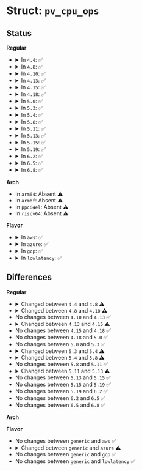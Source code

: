 # Struct: <code>pv_cpu_ops</code>

## Status
<b>Regular</b>
<ul>
<li>
<details>
<summary>In <code>4.4</code>: ✅</summary>

```c
struct pv_cpu_ops {
    long unsigned int (*get_debugreg)(int);
    void (*set_debugreg)(int, long unsigned int);
    void (*clts)();
    long unsigned int (*read_cr0)();
    void (*write_cr0)(long unsigned int);
    long unsigned int (*read_cr4_safe)();
    long unsigned int (*read_cr4)();
    void (*write_cr4)(long unsigned int);
    long unsigned int (*read_cr8)();
    void (*write_cr8)(long unsigned int);
    void (*load_tr_desc)();
    void (*load_gdt)(const struct desc_ptr *);
    void (*load_idt)(const struct desc_ptr *);
    void (*store_idt)(struct desc_ptr *);
    void (*set_ldt)(const void *, unsigned int);
    long unsigned int (*store_tr)();
    void (*load_tls)(struct thread_struct *, unsigned int);
    void (*load_gs_index)(unsigned int);
    void (*write_ldt_entry)(struct desc_struct *, int, const void *);
    void (*write_gdt_entry)(struct desc_struct *, int, const void *, int);
    void (*write_idt_entry)(gate_desc *, int, const gate_desc *);
    void (*alloc_ldt)(struct desc_struct *, unsigned int);
    void (*free_ldt)(struct desc_struct *, unsigned int);
    void (*load_sp0)(struct tss_struct *, struct thread_struct *);
    void (*set_iopl_mask)(unsigned int);
    void (*wbinvd)();
    void (*io_delay)();
    void (*cpuid)(unsigned int *, unsigned int *, unsigned int *, unsigned int *);
    u64 (*read_msr)(unsigned int, int *);
    int (*write_msr)(unsigned int, unsigned int, unsigned int);
    u64 (*read_pmc)(int);
    void (*usergs_sysret64)();
    void (*usergs_sysret32)();
    void (*iret)();
    void (*swapgs)();
    void (*start_context_switch)(struct task_struct *);
    void (*end_context_switch)(struct task_struct *);
};
```
</details>
</li>
<li>
<details>
<summary>In <code>4.8</code>: ✅</summary>

```c
struct pv_cpu_ops {
    long unsigned int (*get_debugreg)(int);
    void (*set_debugreg)(int, long unsigned int);
    void (*clts)();
    long unsigned int (*read_cr0)();
    void (*write_cr0)(long unsigned int);
    long unsigned int (*read_cr4_safe)();
    long unsigned int (*read_cr4)();
    void (*write_cr4)(long unsigned int);
    long unsigned int (*read_cr8)();
    void (*write_cr8)(long unsigned int);
    void (*load_tr_desc)();
    void (*load_gdt)(const struct desc_ptr *);
    void (*load_idt)(const struct desc_ptr *);
    void (*store_idt)(struct desc_ptr *);
    void (*set_ldt)(const void *, unsigned int);
    long unsigned int (*store_tr)();
    void (*load_tls)(struct thread_struct *, unsigned int);
    void (*load_gs_index)(unsigned int);
    void (*write_ldt_entry)(struct desc_struct *, int, const void *);
    void (*write_gdt_entry)(struct desc_struct *, int, const void *, int);
    void (*write_idt_entry)(gate_desc *, int, const gate_desc *);
    void (*alloc_ldt)(struct desc_struct *, unsigned int);
    void (*free_ldt)(struct desc_struct *, unsigned int);
    void (*load_sp0)(struct tss_struct *, struct thread_struct *);
    void (*set_iopl_mask)(unsigned int);
    void (*wbinvd)();
    void (*io_delay)();
    void (*cpuid)(unsigned int *, unsigned int *, unsigned int *, unsigned int *);
    u64 (*read_msr)(unsigned int);
    void (*write_msr)(unsigned int, unsigned int, unsigned int);
    u64 (*read_msr_safe)(unsigned int, int *);
    int (*write_msr_safe)(unsigned int, unsigned int, unsigned int);
    u64 (*read_pmc)(int);
    void (*usergs_sysret64)();
    void (*iret)();
    void (*swapgs)();
    void (*start_context_switch)(struct task_struct *);
    void (*end_context_switch)(struct task_struct *);
};
```
</details>
</li>
<li>
<details>
<summary>In <code>4.10</code>: ✅</summary>

```c
struct pv_cpu_ops {
    long unsigned int (*get_debugreg)(int);
    void (*set_debugreg)(int, long unsigned int);
    long unsigned int (*read_cr0)();
    void (*write_cr0)(long unsigned int);
    long unsigned int (*read_cr4)();
    void (*write_cr4)(long unsigned int);
    long unsigned int (*read_cr8)();
    void (*write_cr8)(long unsigned int);
    void (*load_tr_desc)();
    void (*load_gdt)(const struct desc_ptr *);
    void (*load_idt)(const struct desc_ptr *);
    void (*store_idt)(struct desc_ptr *);
    void (*set_ldt)(const void *, unsigned int);
    long unsigned int (*store_tr)();
    void (*load_tls)(struct thread_struct *, unsigned int);
    void (*load_gs_index)(unsigned int);
    void (*write_ldt_entry)(struct desc_struct *, int, const void *);
    void (*write_gdt_entry)(struct desc_struct *, int, const void *, int);
    void (*write_idt_entry)(gate_desc *, int, const gate_desc *);
    void (*alloc_ldt)(struct desc_struct *, unsigned int);
    void (*free_ldt)(struct desc_struct *, unsigned int);
    void (*load_sp0)(struct tss_struct *, struct thread_struct *);
    void (*set_iopl_mask)(unsigned int);
    void (*wbinvd)();
    void (*io_delay)();
    void (*cpuid)(unsigned int *, unsigned int *, unsigned int *, unsigned int *);
    u64 (*read_msr)(unsigned int);
    void (*write_msr)(unsigned int, unsigned int, unsigned int);
    u64 (*read_msr_safe)(unsigned int, int *);
    int (*write_msr_safe)(unsigned int, unsigned int, unsigned int);
    u64 (*read_pmc)(int);
    void (*usergs_sysret64)();
    void (*iret)();
    void (*swapgs)();
    void (*start_context_switch)(struct task_struct *);
    void (*end_context_switch)(struct task_struct *);
};
```
</details>
</li>
<li>
<details>
<summary>In <code>4.13</code>: ✅</summary>

```c
struct pv_cpu_ops {
    long unsigned int (*get_debugreg)(int);
    void (*set_debugreg)(int, long unsigned int);
    long unsigned int (*read_cr0)();
    void (*write_cr0)(long unsigned int);
    long unsigned int (*read_cr4)();
    void (*write_cr4)(long unsigned int);
    long unsigned int (*read_cr8)();
    void (*write_cr8)(long unsigned int);
    void (*load_tr_desc)();
    void (*load_gdt)(const struct desc_ptr *);
    void (*load_idt)(const struct desc_ptr *);
    void (*store_idt)(struct desc_ptr *);
    void (*set_ldt)(const void *, unsigned int);
    long unsigned int (*store_tr)();
    void (*load_tls)(struct thread_struct *, unsigned int);
    void (*load_gs_index)(unsigned int);
    void (*write_ldt_entry)(struct desc_struct *, int, const void *);
    void (*write_gdt_entry)(struct desc_struct *, int, const void *, int);
    void (*write_idt_entry)(gate_desc *, int, const gate_desc *);
    void (*alloc_ldt)(struct desc_struct *, unsigned int);
    void (*free_ldt)(struct desc_struct *, unsigned int);
    void (*load_sp0)(struct tss_struct *, struct thread_struct *);
    void (*set_iopl_mask)(unsigned int);
    void (*wbinvd)();
    void (*io_delay)();
    void (*cpuid)(unsigned int *, unsigned int *, unsigned int *, unsigned int *);
    u64 (*read_msr)(unsigned int);
    void (*write_msr)(unsigned int, unsigned int, unsigned int);
    u64 (*read_msr_safe)(unsigned int, int *);
    int (*write_msr_safe)(unsigned int, unsigned int, unsigned int);
    u64 (*read_pmc)(int);
    void (*usergs_sysret64)();
    void (*iret)();
    void (*swapgs)();
    void (*start_context_switch)(struct task_struct *);
    void (*end_context_switch)(struct task_struct *);
};
```
</details>
</li>
<li>
<details>
<summary>In <code>4.15</code>: ✅</summary>

```c
struct pv_cpu_ops {
    long unsigned int (*get_debugreg)(int);
    void (*set_debugreg)(int, long unsigned int);
    long unsigned int (*read_cr0)();
    void (*write_cr0)(long unsigned int);
    void (*write_cr4)(long unsigned int);
    long unsigned int (*read_cr8)();
    void (*write_cr8)(long unsigned int);
    void (*load_tr_desc)();
    void (*load_gdt)(const struct desc_ptr *);
    void (*load_idt)(const struct desc_ptr *);
    void (*set_ldt)(const void *, unsigned int);
    long unsigned int (*store_tr)();
    void (*load_tls)(struct thread_struct *, unsigned int);
    void (*load_gs_index)(unsigned int);
    void (*write_ldt_entry)(struct desc_struct *, int, const void *);
    void (*write_gdt_entry)(struct desc_struct *, int, const void *, int);
    void (*write_idt_entry)(gate_desc *, int, const gate_desc *);
    void (*alloc_ldt)(struct desc_struct *, unsigned int);
    void (*free_ldt)(struct desc_struct *, unsigned int);
    void (*load_sp0)(long unsigned int);
    void (*set_iopl_mask)(unsigned int);
    void (*wbinvd)();
    void (*io_delay)();
    void (*cpuid)(unsigned int *, unsigned int *, unsigned int *, unsigned int *);
    u64 (*read_msr)(unsigned int);
    void (*write_msr)(unsigned int, unsigned int, unsigned int);
    u64 (*read_msr_safe)(unsigned int, int *);
    int (*write_msr_safe)(unsigned int, unsigned int, unsigned int);
    u64 (*read_pmc)(int);
    void (*usergs_sysret64)();
    void (*iret)();
    void (*swapgs)();
    void (*start_context_switch)(struct task_struct *);
    void (*end_context_switch)(struct task_struct *);
};
```
</details>
</li>
<li>
<details>
<summary>In <code>4.18</code>: ✅</summary>

```c
struct pv_cpu_ops {
    long unsigned int (*get_debugreg)(int);
    void (*set_debugreg)(int, long unsigned int);
    long unsigned int (*read_cr0)();
    void (*write_cr0)(long unsigned int);
    void (*write_cr4)(long unsigned int);
    long unsigned int (*read_cr8)();
    void (*write_cr8)(long unsigned int);
    void (*load_tr_desc)();
    void (*load_gdt)(const struct desc_ptr *);
    void (*load_idt)(const struct desc_ptr *);
    void (*set_ldt)(const void *, unsigned int);
    long unsigned int (*store_tr)();
    void (*load_tls)(struct thread_struct *, unsigned int);
    void (*load_gs_index)(unsigned int);
    void (*write_ldt_entry)(struct desc_struct *, int, const void *);
    void (*write_gdt_entry)(struct desc_struct *, int, const void *, int);
    void (*write_idt_entry)(gate_desc *, int, const gate_desc *);
    void (*alloc_ldt)(struct desc_struct *, unsigned int);
    void (*free_ldt)(struct desc_struct *, unsigned int);
    void (*load_sp0)(long unsigned int);
    void (*set_iopl_mask)(unsigned int);
    void (*wbinvd)();
    void (*io_delay)();
    void (*cpuid)(unsigned int *, unsigned int *, unsigned int *, unsigned int *);
    u64 (*read_msr)(unsigned int);
    void (*write_msr)(unsigned int, unsigned int, unsigned int);
    u64 (*read_msr_safe)(unsigned int, int *);
    int (*write_msr_safe)(unsigned int, unsigned int, unsigned int);
    u64 (*read_pmc)(int);
    void (*usergs_sysret64)();
    void (*iret)();
    void (*swapgs)();
    void (*start_context_switch)(struct task_struct *);
    void (*end_context_switch)(struct task_struct *);
};
```
</details>
</li>
<li>
<details>
<summary>In <code>5.0</code>: ✅</summary>

```c
struct pv_cpu_ops {
    void (*io_delay)();
    long unsigned int (*get_debugreg)(int);
    void (*set_debugreg)(int, long unsigned int);
    long unsigned int (*read_cr0)();
    void (*write_cr0)(long unsigned int);
    void (*write_cr4)(long unsigned int);
    long unsigned int (*read_cr8)();
    void (*write_cr8)(long unsigned int);
    void (*load_tr_desc)();
    void (*load_gdt)(const struct desc_ptr *);
    void (*load_idt)(const struct desc_ptr *);
    void (*set_ldt)(const void *, unsigned int);
    long unsigned int (*store_tr)();
    void (*load_tls)(struct thread_struct *, unsigned int);
    void (*load_gs_index)(unsigned int);
    void (*write_ldt_entry)(struct desc_struct *, int, const void *);
    void (*write_gdt_entry)(struct desc_struct *, int, const void *, int);
    void (*write_idt_entry)(gate_desc *, int, const gate_desc *);
    void (*alloc_ldt)(struct desc_struct *, unsigned int);
    void (*free_ldt)(struct desc_struct *, unsigned int);
    void (*load_sp0)(long unsigned int);
    void (*set_iopl_mask)(unsigned int);
    void (*wbinvd)();
    void (*cpuid)(unsigned int *, unsigned int *, unsigned int *, unsigned int *);
    u64 (*read_msr)(unsigned int);
    void (*write_msr)(unsigned int, unsigned int, unsigned int);
    u64 (*read_msr_safe)(unsigned int, int *);
    int (*write_msr_safe)(unsigned int, unsigned int, unsigned int);
    u64 (*read_pmc)(int);
    void (*usergs_sysret64)();
    void (*iret)();
    void (*swapgs)();
    void (*start_context_switch)(struct task_struct *);
    void (*end_context_switch)(struct task_struct *);
};
```
</details>
</li>
<li>
<details>
<summary>In <code>5.3</code>: ✅</summary>

```c
struct pv_cpu_ops {
    void (*io_delay)();
    long unsigned int (*get_debugreg)(int);
    void (*set_debugreg)(int, long unsigned int);
    long unsigned int (*read_cr0)();
    void (*write_cr0)(long unsigned int);
    void (*write_cr4)(long unsigned int);
    long unsigned int (*read_cr8)();
    void (*write_cr8)(long unsigned int);
    void (*load_tr_desc)();
    void (*load_gdt)(const struct desc_ptr *);
    void (*load_idt)(const struct desc_ptr *);
    void (*set_ldt)(const void *, unsigned int);
    long unsigned int (*store_tr)();
    void (*load_tls)(struct thread_struct *, unsigned int);
    void (*load_gs_index)(unsigned int);
    void (*write_ldt_entry)(struct desc_struct *, int, const void *);
    void (*write_gdt_entry)(struct desc_struct *, int, const void *, int);
    void (*write_idt_entry)(gate_desc *, int, const gate_desc *);
    void (*alloc_ldt)(struct desc_struct *, unsigned int);
    void (*free_ldt)(struct desc_struct *, unsigned int);
    void (*load_sp0)(long unsigned int);
    void (*set_iopl_mask)(unsigned int);
    void (*wbinvd)();
    void (*cpuid)(unsigned int *, unsigned int *, unsigned int *, unsigned int *);
    u64 (*read_msr)(unsigned int);
    void (*write_msr)(unsigned int, unsigned int, unsigned int);
    u64 (*read_msr_safe)(unsigned int, int *);
    int (*write_msr_safe)(unsigned int, unsigned int, unsigned int);
    u64 (*read_pmc)(int);
    void (*usergs_sysret64)();
    void (*iret)();
    void (*swapgs)();
    void (*start_context_switch)(struct task_struct *);
    void (*end_context_switch)(struct task_struct *);
};
```
</details>
</li>
<li>
<details>
<summary>In <code>5.4</code>: ✅</summary>

```c
struct pv_cpu_ops {
    void (*io_delay)();
    long unsigned int (*get_debugreg)(int);
    void (*set_debugreg)(int, long unsigned int);
    long unsigned int (*read_cr0)();
    void (*write_cr0)(long unsigned int);
    void (*write_cr4)(long unsigned int);
    void (*load_tr_desc)();
    void (*load_gdt)(const struct desc_ptr *);
    void (*load_idt)(const struct desc_ptr *);
    void (*set_ldt)(const void *, unsigned int);
    long unsigned int (*store_tr)();
    void (*load_tls)(struct thread_struct *, unsigned int);
    void (*load_gs_index)(unsigned int);
    void (*write_ldt_entry)(struct desc_struct *, int, const void *);
    void (*write_gdt_entry)(struct desc_struct *, int, const void *, int);
    void (*write_idt_entry)(gate_desc *, int, const gate_desc *);
    void (*alloc_ldt)(struct desc_struct *, unsigned int);
    void (*free_ldt)(struct desc_struct *, unsigned int);
    void (*load_sp0)(long unsigned int);
    void (*set_iopl_mask)(unsigned int);
    void (*wbinvd)();
    void (*cpuid)(unsigned int *, unsigned int *, unsigned int *, unsigned int *);
    u64 (*read_msr)(unsigned int);
    void (*write_msr)(unsigned int, unsigned int, unsigned int);
    u64 (*read_msr_safe)(unsigned int, int *);
    int (*write_msr_safe)(unsigned int, unsigned int, unsigned int);
    u64 (*read_pmc)(int);
    void (*usergs_sysret64)();
    void (*iret)();
    void (*swapgs)();
    void (*start_context_switch)(struct task_struct *);
    void (*end_context_switch)(struct task_struct *);
};
```
</details>
</li>
<li>
<details>
<summary>In <code>5.8</code>: ✅</summary>

```c
struct pv_cpu_ops {
    void (*io_delay)();
    long unsigned int (*get_debugreg)(int);
    void (*set_debugreg)(int, long unsigned int);
    long unsigned int (*read_cr0)();
    void (*write_cr0)(long unsigned int);
    void (*write_cr4)(long unsigned int);
    void (*load_tr_desc)();
    void (*load_gdt)(const struct desc_ptr *);
    void (*load_idt)(const struct desc_ptr *);
    void (*set_ldt)(const void *, unsigned int);
    long unsigned int (*store_tr)();
    void (*load_tls)(struct thread_struct *, unsigned int);
    void (*load_gs_index)(unsigned int);
    void (*write_ldt_entry)(struct desc_struct *, int, const void *);
    void (*write_gdt_entry)(struct desc_struct *, int, const void *, int);
    void (*write_idt_entry)(gate_desc *, int, const gate_desc *);
    void (*alloc_ldt)(struct desc_struct *, unsigned int);
    void (*free_ldt)(struct desc_struct *, unsigned int);
    void (*load_sp0)(long unsigned int);
    void (*invalidate_io_bitmap)();
    void (*update_io_bitmap)();
    void (*wbinvd)();
    void (*cpuid)(unsigned int *, unsigned int *, unsigned int *, unsigned int *);
    u64 (*read_msr)(unsigned int);
    void (*write_msr)(unsigned int, unsigned int, unsigned int);
    u64 (*read_msr_safe)(unsigned int, int *);
    int (*write_msr_safe)(unsigned int, unsigned int, unsigned int);
    u64 (*read_pmc)(int);
    void (*usergs_sysret64)();
    void (*iret)();
    void (*swapgs)();
    void (*start_context_switch)(struct task_struct *);
    void (*end_context_switch)(struct task_struct *);
};
```
</details>
</li>
<li>
<details>
<summary>In <code>5.11</code>: ✅</summary>

```c
struct pv_cpu_ops {
    void (*io_delay)();
    long unsigned int (*get_debugreg)(int);
    void (*set_debugreg)(int, long unsigned int);
    long unsigned int (*read_cr0)();
    void (*write_cr0)(long unsigned int);
    void (*write_cr4)(long unsigned int);
    void (*load_tr_desc)();
    void (*load_gdt)(const struct desc_ptr *);
    void (*load_idt)(const struct desc_ptr *);
    void (*set_ldt)(const void *, unsigned int);
    long unsigned int (*store_tr)();
    void (*load_tls)(struct thread_struct *, unsigned int);
    void (*load_gs_index)(unsigned int);
    void (*write_ldt_entry)(struct desc_struct *, int, const void *);
    void (*write_gdt_entry)(struct desc_struct *, int, const void *, int);
    void (*write_idt_entry)(gate_desc *, int, const gate_desc *);
    void (*alloc_ldt)(struct desc_struct *, unsigned int);
    void (*free_ldt)(struct desc_struct *, unsigned int);
    void (*load_sp0)(long unsigned int);
    void (*invalidate_io_bitmap)();
    void (*update_io_bitmap)();
    void (*wbinvd)();
    void (*cpuid)(unsigned int *, unsigned int *, unsigned int *, unsigned int *);
    u64 (*read_msr)(unsigned int);
    void (*write_msr)(unsigned int, unsigned int, unsigned int);
    u64 (*read_msr_safe)(unsigned int, int *);
    int (*write_msr_safe)(unsigned int, unsigned int, unsigned int);
    u64 (*read_pmc)(int);
    void (*usergs_sysret64)();
    void (*iret)();
    void (*swapgs)();
    void (*start_context_switch)(struct task_struct *);
    void (*end_context_switch)(struct task_struct *);
};
```
</details>
</li>
<li>
<details>
<summary>In <code>5.13</code>: ✅</summary>

```c
struct pv_cpu_ops {
    void (*io_delay)();
    long unsigned int (*get_debugreg)(int);
    void (*set_debugreg)(int, long unsigned int);
    long unsigned int (*read_cr0)();
    void (*write_cr0)(long unsigned int);
    void (*write_cr4)(long unsigned int);
    void (*load_tr_desc)();
    void (*load_gdt)(const struct desc_ptr *);
    void (*load_idt)(const struct desc_ptr *);
    void (*set_ldt)(const void *, unsigned int);
    long unsigned int (*store_tr)();
    void (*load_tls)(struct thread_struct *, unsigned int);
    void (*load_gs_index)(unsigned int);
    void (*write_ldt_entry)(struct desc_struct *, int, const void *);
    void (*write_gdt_entry)(struct desc_struct *, int, const void *, int);
    void (*write_idt_entry)(gate_desc *, int, const gate_desc *);
    void (*alloc_ldt)(struct desc_struct *, unsigned int);
    void (*free_ldt)(struct desc_struct *, unsigned int);
    void (*load_sp0)(long unsigned int);
    void (*invalidate_io_bitmap)();
    void (*update_io_bitmap)();
    void (*wbinvd)();
    void (*cpuid)(unsigned int *, unsigned int *, unsigned int *, unsigned int *);
    u64 (*read_msr)(unsigned int);
    void (*write_msr)(unsigned int, unsigned int, unsigned int);
    u64 (*read_msr_safe)(unsigned int, int *);
    int (*write_msr_safe)(unsigned int, unsigned int, unsigned int);
    u64 (*read_pmc)(int);
    void (*start_context_switch)(struct task_struct *);
    void (*end_context_switch)(struct task_struct *);
};
```
</details>
</li>
<li>
<details>
<summary>In <code>5.15</code>: ✅</summary>

```c
struct pv_cpu_ops {
    void (*io_delay)();
    long unsigned int (*get_debugreg)(int);
    void (*set_debugreg)(int, long unsigned int);
    long unsigned int (*read_cr0)();
    void (*write_cr0)(long unsigned int);
    void (*write_cr4)(long unsigned int);
    void (*load_tr_desc)();
    void (*load_gdt)(const struct desc_ptr *);
    void (*load_idt)(const struct desc_ptr *);
    void (*set_ldt)(const void *, unsigned int);
    long unsigned int (*store_tr)();
    void (*load_tls)(struct thread_struct *, unsigned int);
    void (*load_gs_index)(unsigned int);
    void (*write_ldt_entry)(struct desc_struct *, int, const void *);
    void (*write_gdt_entry)(struct desc_struct *, int, const void *, int);
    void (*write_idt_entry)(gate_desc *, int, const gate_desc *);
    void (*alloc_ldt)(struct desc_struct *, unsigned int);
    void (*free_ldt)(struct desc_struct *, unsigned int);
    void (*load_sp0)(long unsigned int);
    void (*invalidate_io_bitmap)();
    void (*update_io_bitmap)();
    void (*wbinvd)();
    void (*cpuid)(unsigned int *, unsigned int *, unsigned int *, unsigned int *);
    u64 (*read_msr)(unsigned int);
    void (*write_msr)(unsigned int, unsigned int, unsigned int);
    u64 (*read_msr_safe)(unsigned int, int *);
    int (*write_msr_safe)(unsigned int, unsigned int, unsigned int);
    u64 (*read_pmc)(int);
    void (*start_context_switch)(struct task_struct *);
    void (*end_context_switch)(struct task_struct *);
};
```
</details>
</li>
<li>
<details>
<summary>In <code>5.19</code>: ✅</summary>

```c
struct pv_cpu_ops {
    void (*io_delay)();
    long unsigned int (*get_debugreg)(int);
    void (*set_debugreg)(int, long unsigned int);
    long unsigned int (*read_cr0)();
    void (*write_cr0)(long unsigned int);
    void (*write_cr4)(long unsigned int);
    void (*load_tr_desc)();
    void (*load_gdt)(const struct desc_ptr *);
    void (*load_idt)(const struct desc_ptr *);
    void (*set_ldt)(const void *, unsigned int);
    long unsigned int (*store_tr)();
    void (*load_tls)(struct thread_struct *, unsigned int);
    void (*load_gs_index)(unsigned int);
    void (*write_ldt_entry)(struct desc_struct *, int, const void *);
    void (*write_gdt_entry)(struct desc_struct *, int, const void *, int);
    void (*write_idt_entry)(gate_desc *, int, const gate_desc *);
    void (*alloc_ldt)(struct desc_struct *, unsigned int);
    void (*free_ldt)(struct desc_struct *, unsigned int);
    void (*load_sp0)(long unsigned int);
    void (*invalidate_io_bitmap)();
    void (*update_io_bitmap)();
    void (*wbinvd)();
    void (*cpuid)(unsigned int *, unsigned int *, unsigned int *, unsigned int *);
    u64 (*read_msr)(unsigned int);
    void (*write_msr)(unsigned int, unsigned int, unsigned int);
    u64 (*read_msr_safe)(unsigned int, int *);
    int (*write_msr_safe)(unsigned int, unsigned int, unsigned int);
    u64 (*read_pmc)(int);
    void (*start_context_switch)(struct task_struct *);
    void (*end_context_switch)(struct task_struct *);
};
```
</details>
</li>
<li>
<details>
<summary>In <code>6.2</code>: ✅</summary>

```c
struct pv_cpu_ops {
    void (*io_delay)();
    long unsigned int (*get_debugreg)(int);
    void (*set_debugreg)(int, long unsigned int);
    long unsigned int (*read_cr0)();
    void (*write_cr0)(long unsigned int);
    void (*write_cr4)(long unsigned int);
    void (*load_tr_desc)();
    void (*load_gdt)(const struct desc_ptr *);
    void (*load_idt)(const struct desc_ptr *);
    void (*set_ldt)(const void *, unsigned int);
    long unsigned int (*store_tr)();
    void (*load_tls)(struct thread_struct *, unsigned int);
    void (*load_gs_index)(unsigned int);
    void (*write_ldt_entry)(struct desc_struct *, int, const void *);
    void (*write_gdt_entry)(struct desc_struct *, int, const void *, int);
    void (*write_idt_entry)(gate_desc *, int, const gate_desc *);
    void (*alloc_ldt)(struct desc_struct *, unsigned int);
    void (*free_ldt)(struct desc_struct *, unsigned int);
    void (*load_sp0)(long unsigned int);
    void (*invalidate_io_bitmap)();
    void (*update_io_bitmap)();
    void (*wbinvd)();
    void (*cpuid)(unsigned int *, unsigned int *, unsigned int *, unsigned int *);
    u64 (*read_msr)(unsigned int);
    void (*write_msr)(unsigned int, unsigned int, unsigned int);
    u64 (*read_msr_safe)(unsigned int, int *);
    int (*write_msr_safe)(unsigned int, unsigned int, unsigned int);
    u64 (*read_pmc)(int);
    void (*start_context_switch)(struct task_struct *);
    void (*end_context_switch)(struct task_struct *);
};
```
</details>
</li>
<li>
<details>
<summary>In <code>6.5</code>: ✅</summary>

```c
struct pv_cpu_ops {
    void (*io_delay)();
    long unsigned int (*get_debugreg)(int);
    void (*set_debugreg)(int, long unsigned int);
    long unsigned int (*read_cr0)();
    void (*write_cr0)(long unsigned int);
    void (*write_cr4)(long unsigned int);
    void (*load_tr_desc)();
    void (*load_gdt)(const struct desc_ptr *);
    void (*load_idt)(const struct desc_ptr *);
    void (*set_ldt)(const void *, unsigned int);
    long unsigned int (*store_tr)();
    void (*load_tls)(struct thread_struct *, unsigned int);
    void (*load_gs_index)(unsigned int);
    void (*write_ldt_entry)(struct desc_struct *, int, const void *);
    void (*write_gdt_entry)(struct desc_struct *, int, const void *, int);
    void (*write_idt_entry)(gate_desc *, int, const gate_desc *);
    void (*alloc_ldt)(struct desc_struct *, unsigned int);
    void (*free_ldt)(struct desc_struct *, unsigned int);
    void (*load_sp0)(long unsigned int);
    void (*invalidate_io_bitmap)();
    void (*update_io_bitmap)();
    void (*wbinvd)();
    void (*cpuid)(unsigned int *, unsigned int *, unsigned int *, unsigned int *);
    u64 (*read_msr)(unsigned int);
    void (*write_msr)(unsigned int, unsigned int, unsigned int);
    u64 (*read_msr_safe)(unsigned int, int *);
    int (*write_msr_safe)(unsigned int, unsigned int, unsigned int);
    u64 (*read_pmc)(int);
    void (*start_context_switch)(struct task_struct *);
    void (*end_context_switch)(struct task_struct *);
};
```
</details>
</li>
<li>
<details>
<summary>In <code>6.8</code>: ✅</summary>

```c
struct pv_cpu_ops {
    void (*io_delay)();
    long unsigned int (*get_debugreg)(int);
    void (*set_debugreg)(int, long unsigned int);
    long unsigned int (*read_cr0)();
    void (*write_cr0)(long unsigned int);
    void (*write_cr4)(long unsigned int);
    void (*load_tr_desc)();
    void (*load_gdt)(const struct desc_ptr *);
    void (*load_idt)(const struct desc_ptr *);
    void (*set_ldt)(const void *, unsigned int);
    long unsigned int (*store_tr)();
    void (*load_tls)(struct thread_struct *, unsigned int);
    void (*load_gs_index)(unsigned int);
    void (*write_ldt_entry)(struct desc_struct *, int, const void *);
    void (*write_gdt_entry)(struct desc_struct *, int, const void *, int);
    void (*write_idt_entry)(gate_desc *, int, const gate_desc *);
    void (*alloc_ldt)(struct desc_struct *, unsigned int);
    void (*free_ldt)(struct desc_struct *, unsigned int);
    void (*load_sp0)(long unsigned int);
    void (*invalidate_io_bitmap)();
    void (*update_io_bitmap)();
    void (*wbinvd)();
    void (*cpuid)(unsigned int *, unsigned int *, unsigned int *, unsigned int *);
    u64 (*read_msr)(unsigned int);
    void (*write_msr)(unsigned int, unsigned int, unsigned int);
    u64 (*read_msr_safe)(unsigned int, int *);
    int (*write_msr_safe)(unsigned int, unsigned int, unsigned int);
    u64 (*read_pmc)(int);
    void (*start_context_switch)(struct task_struct *);
    void (*end_context_switch)(struct task_struct *);
};
```
</details>
</li>
</ul>
<b>Arch</b>
<ul>
<li>
In <code>arm64</code>: Absent ⚠️
</li>
<li>
In <code>armhf</code>: Absent ⚠️
</li>
<li>
In <code>ppc64el</code>: Absent ⚠️
</li>
<li>
In <code>riscv64</code>: Absent ⚠️
</li>
</ul>
<b>Flavor</b>
<ul>
<li>
<details>
<summary>In <code>aws</code>: ✅</summary>

```c
struct pv_cpu_ops {
    void (*io_delay)();
    long unsigned int (*get_debugreg)(int);
    void (*set_debugreg)(int, long unsigned int);
    long unsigned int (*read_cr0)();
    void (*write_cr0)(long unsigned int);
    void (*write_cr4)(long unsigned int);
    void (*load_tr_desc)();
    void (*load_gdt)(const struct desc_ptr *);
    void (*load_idt)(const struct desc_ptr *);
    void (*set_ldt)(const void *, unsigned int);
    long unsigned int (*store_tr)();
    void (*load_tls)(struct thread_struct *, unsigned int);
    void (*load_gs_index)(unsigned int);
    void (*write_ldt_entry)(struct desc_struct *, int, const void *);
    void (*write_gdt_entry)(struct desc_struct *, int, const void *, int);
    void (*write_idt_entry)(gate_desc *, int, const gate_desc *);
    void (*alloc_ldt)(struct desc_struct *, unsigned int);
    void (*free_ldt)(struct desc_struct *, unsigned int);
    void (*load_sp0)(long unsigned int);
    void (*set_iopl_mask)(unsigned int);
    void (*wbinvd)();
    void (*cpuid)(unsigned int *, unsigned int *, unsigned int *, unsigned int *);
    u64 (*read_msr)(unsigned int);
    void (*write_msr)(unsigned int, unsigned int, unsigned int);
    u64 (*read_msr_safe)(unsigned int, int *);
    int (*write_msr_safe)(unsigned int, unsigned int, unsigned int);
    u64 (*read_pmc)(int);
    void (*usergs_sysret64)();
    void (*iret)();
    void (*swapgs)();
    void (*start_context_switch)(struct task_struct *);
    void (*end_context_switch)(struct task_struct *);
};
```
</details>
</li>
<li>
<details>
<summary>In <code>azure</code>: ✅</summary>

```c
struct pv_cpu_ops {
    void (*io_delay)();
};
```
</details>
</li>
<li>
<details>
<summary>In <code>gcp</code>: ✅</summary>

```c
struct pv_cpu_ops {
    void (*io_delay)();
    long unsigned int (*get_debugreg)(int);
    void (*set_debugreg)(int, long unsigned int);
    long unsigned int (*read_cr0)();
    void (*write_cr0)(long unsigned int);
    void (*write_cr4)(long unsigned int);
    void (*load_tr_desc)();
    void (*load_gdt)(const struct desc_ptr *);
    void (*load_idt)(const struct desc_ptr *);
    void (*set_ldt)(const void *, unsigned int);
    long unsigned int (*store_tr)();
    void (*load_tls)(struct thread_struct *, unsigned int);
    void (*load_gs_index)(unsigned int);
    void (*write_ldt_entry)(struct desc_struct *, int, const void *);
    void (*write_gdt_entry)(struct desc_struct *, int, const void *, int);
    void (*write_idt_entry)(gate_desc *, int, const gate_desc *);
    void (*alloc_ldt)(struct desc_struct *, unsigned int);
    void (*free_ldt)(struct desc_struct *, unsigned int);
    void (*load_sp0)(long unsigned int);
    void (*set_iopl_mask)(unsigned int);
    void (*wbinvd)();
    void (*cpuid)(unsigned int *, unsigned int *, unsigned int *, unsigned int *);
    u64 (*read_msr)(unsigned int);
    void (*write_msr)(unsigned int, unsigned int, unsigned int);
    u64 (*read_msr_safe)(unsigned int, int *);
    int (*write_msr_safe)(unsigned int, unsigned int, unsigned int);
    u64 (*read_pmc)(int);
    void (*usergs_sysret64)();
    void (*iret)();
    void (*swapgs)();
    void (*start_context_switch)(struct task_struct *);
    void (*end_context_switch)(struct task_struct *);
};
```
</details>
</li>
<li>
<details>
<summary>In <code>lowlatency</code>: ✅</summary>

```c
struct pv_cpu_ops {
    void (*io_delay)();
    long unsigned int (*get_debugreg)(int);
    void (*set_debugreg)(int, long unsigned int);
    long unsigned int (*read_cr0)();
    void (*write_cr0)(long unsigned int);
    void (*write_cr4)(long unsigned int);
    void (*load_tr_desc)();
    void (*load_gdt)(const struct desc_ptr *);
    void (*load_idt)(const struct desc_ptr *);
    void (*set_ldt)(const void *, unsigned int);
    long unsigned int (*store_tr)();
    void (*load_tls)(struct thread_struct *, unsigned int);
    void (*load_gs_index)(unsigned int);
    void (*write_ldt_entry)(struct desc_struct *, int, const void *);
    void (*write_gdt_entry)(struct desc_struct *, int, const void *, int);
    void (*write_idt_entry)(gate_desc *, int, const gate_desc *);
    void (*alloc_ldt)(struct desc_struct *, unsigned int);
    void (*free_ldt)(struct desc_struct *, unsigned int);
    void (*load_sp0)(long unsigned int);
    void (*set_iopl_mask)(unsigned int);
    void (*wbinvd)();
    void (*cpuid)(unsigned int *, unsigned int *, unsigned int *, unsigned int *);
    u64 (*read_msr)(unsigned int);
    void (*write_msr)(unsigned int, unsigned int, unsigned int);
    u64 (*read_msr_safe)(unsigned int, int *);
    int (*write_msr_safe)(unsigned int, unsigned int, unsigned int);
    u64 (*read_pmc)(int);
    void (*usergs_sysret64)();
    void (*iret)();
    void (*swapgs)();
    void (*start_context_switch)(struct task_struct *);
    void (*end_context_switch)(struct task_struct *);
};
```
</details>
</li>
</ul>

## Differences
<b>Regular</b>
<ul>
<li>
<details>
<summary>Changed between <code>4.4</code> and <code>4.8</code> ⚠️</summary>
<ul>
<li>
<b>Field added. </b>
<code>u64 (*read_msr_safe)(unsigned int, int *)</code>
</li>
<li>
<b>Field added. </b>
<code>int (*write_msr_safe)(unsigned int, unsigned int, unsigned int)</code>
</li>
<li>
<b>Field removed. </b>
<code>void (*usergs_sysret32)()</code>
</li>
<li>
<b>Field type changed. </b>
<code>u64 (*read_msr)(unsigned int, int *)</code> ➡️ <code>u64 (*read_msr)(unsigned int)</code>
</li>
<li>
<b>Field type changed. </b>
<code>int (*write_msr)(unsigned int, unsigned int, unsigned int)</code> ➡️ <code>void (*write_msr)(unsigned int, unsigned int, unsigned int)</code>
</li>
</ul>
</details>
</li>
<li>
<details>
<summary>Changed between <code>4.8</code> and <code>4.10</code> ⚠️</summary>
<ul>
<li>
<b>Field removed. </b>
<code>void (*clts)()</code>
</li>
<li>
<b>Field removed. </b>
<code>long unsigned int (*read_cr4_safe)()</code>
</li>
</ul>
</details>
</li>
<li>
No changes between <code>4.10</code> and <code>4.13</code> ✅
</li>
<li>
<details>
<summary>Changed between <code>4.13</code> and <code>4.15</code> ⚠️</summary>
<ul>
<li>
<b>Field removed. </b>
<code>long unsigned int (*read_cr4)()</code>
</li>
<li>
<b>Field removed. </b>
<code>void (*store_idt)(struct desc_ptr *)</code>
</li>
<li>
<b>Field type changed. </b>
<code>void (*load_sp0)(struct tss_struct *, struct thread_struct *)</code> ➡️ <code>void (*load_sp0)(long unsigned int)</code>
</li>
</ul>
</details>
</li>
<li>
No changes between <code>4.15</code> and <code>4.18</code> ✅
</li>
<li>
No changes between <code>4.18</code> and <code>5.0</code> ✅
</li>
<li>
No changes between <code>5.0</code> and <code>5.3</code> ✅
</li>
<li>
<details>
<summary>Changed between <code>5.3</code> and <code>5.4</code> ⚠️</summary>
<ul>
<li>
<b>Field removed. </b>
<code>long unsigned int (*read_cr8)()</code>
</li>
<li>
<b>Field removed. </b>
<code>void (*write_cr8)(long unsigned int)</code>
</li>
</ul>
</details>
</li>
<li>
<details>
<summary>Changed between <code>5.4</code> and <code>5.8</code> ⚠️</summary>
<ul>
<li>
<b>Field added. </b>
<code>void (*invalidate_io_bitmap)()</code>
</li>
<li>
<b>Field added. </b>
<code>void (*update_io_bitmap)()</code>
</li>
<li>
<b>Field removed. </b>
<code>void (*set_iopl_mask)(unsigned int)</code>
</li>
</ul>
</details>
</li>
<li>
No changes between <code>5.8</code> and <code>5.11</code> ✅
</li>
<li>
<details>
<summary>Changed between <code>5.11</code> and <code>5.13</code> ⚠️</summary>
<ul>
<li>
<b>Field removed. </b>
<code>void (*usergs_sysret64)()</code>
</li>
<li>
<b>Field removed. </b>
<code>void (*iret)()</code>
</li>
<li>
<b>Field removed. </b>
<code>void (*swapgs)()</code>
</li>
</ul>
</details>
</li>
<li>
No changes between <code>5.13</code> and <code>5.15</code> ✅
</li>
<li>
No changes between <code>5.15</code> and <code>5.19</code> ✅
</li>
<li>
No changes between <code>5.19</code> and <code>6.2</code> ✅
</li>
<li>
No changes between <code>6.2</code> and <code>6.5</code> ✅
</li>
<li>
No changes between <code>6.5</code> and <code>6.8</code> ✅
</li>
</ul>
<b>Arch</b>
<ul>
</ul>
<b>Flavor</b>
<ul>
<li>
No changes between <code>generic</code> and <code>aws</code> ✅
</li>
<li>
<details>
<summary>Changed between <code>generic</code> and <code>azure</code> ⚠️</summary>
<ul>
<li>
<b>Field removed. </b>
<code>long unsigned int (*get_debugreg)(int)</code>
</li>
<li>
<b>Field removed. </b>
<code>void (*set_debugreg)(int, long unsigned int)</code>
</li>
<li>
<b>Field removed. </b>
<code>long unsigned int (*read_cr0)()</code>
</li>
<li>
<b>Field removed. </b>
<code>void (*write_cr0)(long unsigned int)</code>
</li>
<li>
<b>Field removed. </b>
<code>void (*write_cr4)(long unsigned int)</code>
</li>
<li>
<b>Field removed. </b>
<code>void (*load_tr_desc)()</code>
</li>
<li>
<b>Field removed. </b>
<code>void (*load_gdt)(const struct desc_ptr *)</code>
</li>
<li>
<b>Field removed. </b>
<code>void (*load_idt)(const struct desc_ptr *)</code>
</li>
<li>
<b>Field removed. </b>
<code>void (*set_ldt)(const void *, unsigned int)</code>
</li>
<li>
<b>Field removed. </b>
<code>long unsigned int (*store_tr)()</code>
</li>
<li>
<b>Field removed. </b>
<code>void (*load_tls)(struct thread_struct *, unsigned int)</code>
</li>
<li>
<b>Field removed. </b>
<code>void (*load_gs_index)(unsigned int)</code>
</li>
<li>
<b>Field removed. </b>
<code>void (*write_ldt_entry)(struct desc_struct *, int, const void *)</code>
</li>
<li>
<b>Field removed. </b>
<code>void (*write_gdt_entry)(struct desc_struct *, int, const void *, int)</code>
</li>
<li>
<b>Field removed. </b>
<code>void (*write_idt_entry)(gate_desc *, int, const gate_desc *)</code>
</li>
<li>
<b>Field removed. </b>
<code>void (*alloc_ldt)(struct desc_struct *, unsigned int)</code>
</li>
<li>
<b>Field removed. </b>
<code>void (*free_ldt)(struct desc_struct *, unsigned int)</code>
</li>
<li>
<b>Field removed. </b>
<code>void (*load_sp0)(long unsigned int)</code>
</li>
<li>
<b>Field removed. </b>
<code>void (*set_iopl_mask)(unsigned int)</code>
</li>
<li>
<b>Field removed. </b>
<code>void (*wbinvd)()</code>
</li>
<li>
<b>Field removed. </b>
<code>void (*cpuid)(unsigned int *, unsigned int *, unsigned int *, unsigned int *)</code>
</li>
<li>
<b>Field removed. </b>
<code>u64 (*read_msr)(unsigned int)</code>
</li>
<li>
<b>Field removed. </b>
<code>void (*write_msr)(unsigned int, unsigned int, unsigned int)</code>
</li>
<li>
<b>Field removed. </b>
<code>u64 (*read_msr_safe)(unsigned int, int *)</code>
</li>
<li>
<b>Field removed. </b>
<code>int (*write_msr_safe)(unsigned int, unsigned int, unsigned int)</code>
</li>
<li>
<b>Field removed. </b>
<code>u64 (*read_pmc)(int)</code>
</li>
<li>
<b>Field removed. </b>
<code>void (*usergs_sysret64)()</code>
</li>
<li>
<b>Field removed. </b>
<code>void (*iret)()</code>
</li>
<li>
<b>Field removed. </b>
<code>void (*swapgs)()</code>
</li>
<li>
<b>Field removed. </b>
<code>void (*start_context_switch)(struct task_struct *)</code>
</li>
<li>
<b>Field removed. </b>
<code>void (*end_context_switch)(struct task_struct *)</code>
</li>
</ul>
</details>
</li>
<li>
No changes between <code>generic</code> and <code>gcp</code> ✅
</li>
<li>
No changes between <code>generic</code> and <code>lowlatency</code> ✅
</li>
</ul>
